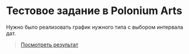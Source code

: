 Тестовое задание в Polonium Arts
==========

Нужно было реализовать график нужного типа с выбором интервала дат.

>  [Посмотреть результат](http://ymatuhin.github.io/graph-test/)

